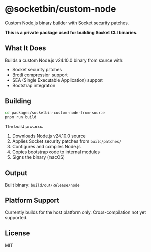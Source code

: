 # @socketbin/custom-node

Custom Node.js binary builder with Socket security patches.

**This is a private package used for building Socket CLI binaries.**

## What It Does

Builds a custom Node.js v24.10.0 binary from source with:
- Socket security patches
- Brotli compression support
- SEA (Single Executable Application) support
- Bootstrap integration

## Building

```bash
cd packages/socketbin-custom-node-from-source
pnpm run build
```

The build process:
1. Downloads Node.js v24.10.0 source
2. Applies Socket security patches from `build/patches/`
3. Configures and compiles Node.js
4. Copies bootstrap code to internal modules
5. Signs the binary (macOS)

## Output

Built binary: `build/out/Release/node`

## Platform Support

Currently builds for the host platform only. Cross-compilation not yet supported.

## License

MIT
